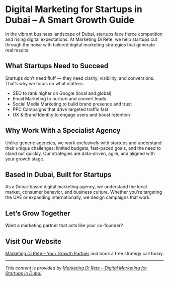 # Digital Marketing for Startups in Dubai – A Smart Growth Guide

In the vibrant business landscape of Dubai, startups face fierce competition and rising digital expectations. At Marketing Di Rete, we help startups cut through the noise with tailored digital marketing strategies that generate real results.

##  What Startups Need to Succeed

Startups don’t need fluff — they need clarity, visibility, and conversions. That’s why we focus on what matters:

-  SEO to rank higher on Google (local and global)
-  Email Marketing to nurture and convert leads
-  Social Media Marketing to build brand presence and trust
-  PPC Campaigns that drive targeted traffic fast
-  UX & Brand Identity to engage users and boost retention

##  Why Work With a Specialist Agency

Unlike generic agencies, we work *exclusively* with startups and understand their unique challenges: limited budgets, fast-paced goals, and the need to stand out quickly. Our strategies are data-driven, agile, and aligned with your growth stage.

##  Based in Dubai, Built for Startups

As a Dubai-based digital marketing agency, we understand the local market, consumer behavior, and business culture. Whether you're targeting the UAE or expanding internationally, we design campaigns that work.

##  Let’s Grow Together
Want a marketing partner that acts like your co-founder? 

## Visit Our Website
 [Marketing Di Rete – Your Growth Partner](https://marketingdirete.com) and book a free strategy call today.

---

*This content is provided by [Marketing Di Rete – Digital Marketing for Startups in Dubai](https://marketingdirete.com).*
